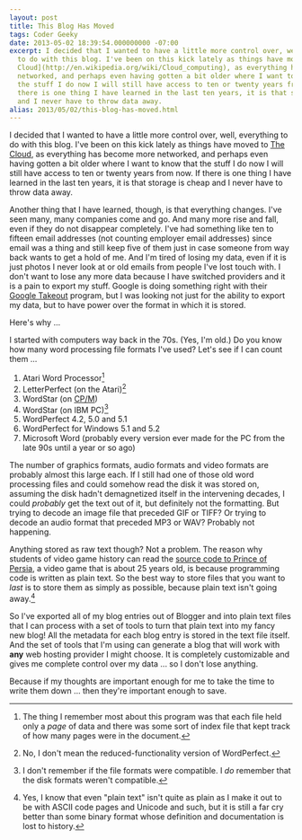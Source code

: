 ```yaml
---
layout: post
title: This Blog Has Moved
tags: Coder Geeky
date: 2013-05-02 18:39:54.000000000 -07:00
excerpt: I decided that I wanted to have a little more control over, well, everything
  to do with this blog. I've been on this kick lately as things have moved to [The
  Cloud](http://en.wikipedia.org/wiki/Cloud_computing), as everything has become more
  networked, and perhaps even having gotten a bit older where I want to know that
  the stuff I do now I will still have access to ten or twenty years from now. If
  there is one thing I have learned in the last ten years, it is that storage is cheap
  and I never have to throw data away.
alias: 2013/05/02/this-blog-has-moved.html
---
```


I decided that I wanted to have a little more control over, well, everything to do with this blog. I've been on this kick lately as things have moved to [The Cloud](http://en.wikipedia.org/wiki/Cloud_computing), as everything has become more networked, and perhaps even having gotten a bit older where I want to know that the stuff I do now I will still have access to ten or twenty years from now. If there is one thing I have learned in the last ten years, it is that storage is cheap and I never have to throw data away.

Another thing that I have learned, though, is that everything changes. I've seen many, many companies come and go. And many more rise and fall, even if they do not disappear completely. I've had something like ten to fifteen email addresses (not counting employer email addresses) since email was a thing and still keep five of them just in case someone from way back wants to get a hold of me. And I'm tired of losing my data, even if it is just photos I never look at or old emails from people I've lost touch with. I don't want to lose any more data because I have switched providers and it is a pain to export my stuff. Google is doing something right with their [Google Takeout](https://www.google.com/takeout/) program, but I was looking not just for the ability to export my data, but to have power over the format in which it is stored.

Here's why ...

I started with computers way back in the 70s. (Yes, I'm old.) Do you know how many word processing file formats I've used? Let's see if I can count them ...

1. Atari Word Processor[^1]
1. LetterPerfect (on the Atari)[^2]
1. WordStar (on [CP/M](http://en.wikipedia.org/wiki/CP/M))
1. WordStar (on IBM PC)[^3]
1. WordPerfect 4.2, 5.0 and 5.1
1. WordPerfect for Windows 5.1 and 5.2
1. Microsoft Word (probably every version ever made for the PC from the late 90s until a year or so ago)

The number of graphics formats, audio formats and video formats are probably almost this large each. If I still had one of those old word processing files and could somehow read the disk it was stored on, assuming the disk hadn't demagnetized itself in the intervening decades, I could *probably* get the text out of it, but definitely not the formatting. But trying to decode an image file that preceded GIF or TIFF? Or trying to decode an audio format that preceded MP3 or WAV? Probably not happening.

Anything stored as raw text though? Not a problem. The reason why students of video game history can read the [source code to Prince of Persia](https://github.com/jmechner/Prince-of-Persia-Apple-II), a video game that is about 25 years old, is because programming code is written as plain text. So the best way to store files that you want to *last* is to store them as simply as possible, because plain text isn't going away.[^4]

So I've exported all of my blog entries out of Blogger and into plain text files that I can process with a set of tools to turn that plain text into my fancy new blog! All the metadata for each blog entry is stored in the text file itself. And the set of tools that I'm using can generate a blog that will work with **any** web hosting provider I might choose. It is completely customizable and gives me complete control over my data ... so I don't lose anything.

Because if my thoughts are important enough for me to take the time to write them down ... then they're important enough to save.

[^1]: The thing I remember most about this program was that each file held only a *page* of data and there was some sort of index file that kept track of how many pages were in the document.
[^2]: No, I don't mean the reduced-functionality version of WordPerfect.
[^3]: I don't remember if the file formats were compatible. I *do* remember that the disk formats weren't compatible.
[^4]: Yes, I know that even "plain text" isn't quite as plain as I make it out to be with ASCII code pages and Unicode and such, but it is still a far cry better than some binary format whose definition and documentation is lost to history.

